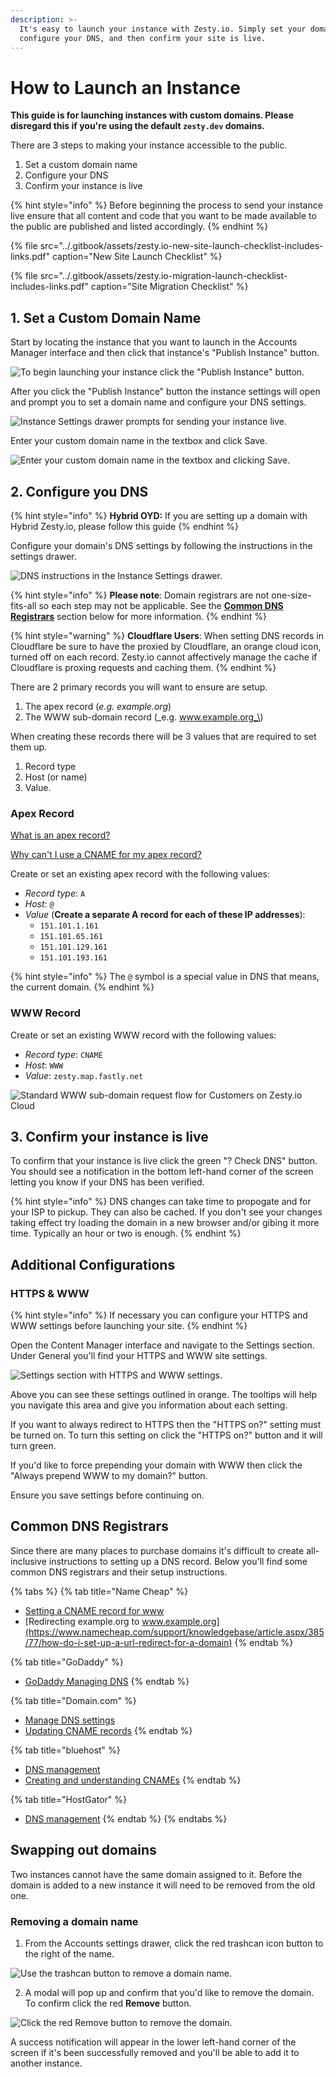 ```yaml
---
description: >-
  It's easy to launch your instance with Zesty.io. Simply set your domain,
  configure your DNS, and then confirm your site is live.
---
```


# How to Launch an Instance

**This guide is for launching instances with custom domains. Please disregard this if you're using the default `zesty.dev` domains.**

There are 3 steps to making your instance accessible to the public.

1. Set a custom domain name
2. Configure your DNS
3. Confirm your instance is live

{% hint style="info" %}
Before beginning the process to send your instance live ensure that all content and code that you want to be made available to the public are published and listed accordingly.
{% endhint %}

{% file src="../.gitbook/assets/zesty.io-new-site-launch-checklist-includes-links.pdf" caption="New Site Launch Checklist" %}

{% file src="../.gitbook/assets/zesty.io-migration-launch-checklist-includes-links.pdf" caption="Site Migration Checklist" %}

## 1. Set a Custom Domain Name

Start by locating the instance that you want to launch in the Accounts Manager interface and then click that instance's "Publish Instance" button.

![To begin launching your instance click the &quot;Publish Instance&quot; button.](../.gitbook/assets/screen-shot-2019-08-30-at-1.04.05-pm.png)

After you click the "Publish Instance" button the instance settings will open and prompt you to set a domain name and configure your DNS settings.

![Instance Settings drawer prompts for sending your instance live.](../.gitbook/assets/screen-shot-2019-08-30-at-12.41.50-pm.png)

Enter your custom domain name in the textbox and click Save.

![Enter your custom domain name in the textbox and clicking Save.](../.gitbook/assets/screen-shot-2019-08-30-at-12.43.30-pm.png)

## 2. Configure you DNS

{% hint style="info" %}
**Hybrid OYD:** If you are setting up a domain with Hybrid Zesty.io, please follow this guide
{% endhint %}

Configure your domain's DNS settings by following the instructions in the settings drawer.

![DNS instructions in the Instance Settings drawer.](../.gitbook/assets/zesty-dns-settings.png)

{% hint style="info" %}
**Please note**: Domain registrars are not one-size-fits-all so each step may not be applicable. See the [**Common DNS Registrars**](https://zesty.org/guides/how-to-launch-an-instance#common-dns-registrars) section below for more information.
{% endhint %}

{% hint style="warning" %}
**Cloudflare Users**: When setting DNS records in Cloudflare be sure to have the proxied by Cloudflare, an orange cloud icon, turned off on each record. Zesty.io cannot affectively manage the cache if Cloudflare is proxing requests and caching them.
{% endhint %}

There are 2 primary records you will want to ensure are setup.

1. The apex record \(_e.g. example.org_\)
2. The WWW sub-domain record \(_e.g. www.example.org_\)

When creating these records there will be 3 values that are required to set them up.

1. Record type
2. Host \(or name\)
3. Value.

### Apex Record

[What is an apex record?](https://docs.microsoft.com/en-us/azure/dns/dns-zones-records#record-types)

[Why can't I use a CNAME for my apex record?](https://www.isc.org/blogs/cname-at-the-apex-of-a-zone/)

Create or set an existing apex record with the following values:

* _Record type_: `A`
* _Host_: `@`
* _Value_ \(**Create a separate A record for each of these IP addresses**\):
  * `151.101.1.161`
  * `151.101.65.161`
  * `151.101.129.161`
  * `151.101.193.161`

{% hint style="info" %}
The `@` symbol is a special value in DNS that means, the current domain.
{% endhint %}

### WWW Record

Create or set an existing WWW record with the following values:

* _Record type_: `CNAME`
* _Host_: `WWW`
* _Value_: `zesty.map.fastly.net`

![Standard WWW sub-domain request flow for Customers on Zesty.io Cloud](../.gitbook/assets/basic-dns-setup.png)

## 3. Confirm your instance is live

To confirm that your instance is live click the green "? Check DNS" button. You should see a notification in the bottom left-hand corner of the screen letting you know if your DNS has been verified.

{% hint style="info" %}
DNS changes can take time to propogate and for your ISP to pickup. They can also be cached. If you don't see your changes taking effect try loading the domain in a new browser and/or gibing it more time. Typically an hour or two is enough.
{% endhint %}

## Additional Configurations

### HTTPS & WWW

{% hint style="info" %}
If necessary you can configure your HTTPS and WWW settings before launching your site.
{% endhint %}

Open the Content Manager interface and navigate to the Settings section. Under General you'll find your HTTPS and WWW site settings.

![Settings section with HTTPS and WWW settings.](../.gitbook/assets/settings-http-www.png)

Above you can see these settings outlined in orange. The tooltips will help you navigate this area and give you information about each setting.

If you want to always redirect to HTTPS then the "HTTPS on?" setting must be turned on. To turn this setting on click the "HTTPS on?" button and it will turn green.

If you'd like to force prepending your domain with WWW then click the "Always prepend WWW to my domain?" button.

Ensure you save settings before continuing on.

## **Common DNS Registrars**

Since there are many places to purchase domains it's difficult to create all-inclusive instructions to setting up a DNS record. Below you'll find some common DNS registrars and their setup instructions.

{% tabs %}
{% tab title="Name Cheap" %}
* [Setting a CNAME record for www](https://www.namecheap.com/support/knowledgebase/article.aspx/9646/10/how-can-i-set-up-a-cname-record-for-my-domain)
* [Redirecting example.org to www.example.org](https://www.namecheap.com/support/knowledgebase/article.aspx/385/77/how-do-i-set-up-a-url-redirect-for-a-domain)
{% endtab %}

{% tab title="GoDaddy" %}
* [GoDaddy Managing DNS](https://support.godaddy.com/help/article/680/managing-dns-for-your-domain-names)
{% endtab %}

{% tab title="Domain.com" %}
* [Manage DNS settings](https://www.domain.com/help/article/dns-management-how-to-update-dns-records)
* [Updating CNAME records](https://www.domain.com/help/article/dns-management-how-to-update-cname-aliases)
{% endtab %}

{% tab title="bluehost" %}
* [DNS management](https://my.bluehost.com/hosting/help/559)
* [Creating and understanding CNAMEs](https://my.bluehost.com/hosting/help/cname)
{% endtab %}

{% tab title="HostGator" %}
* [DNS management](https://www.hostgator.com/help/article/manage-dns-zones)
{% endtab %}
{% endtabs %}

## Swapping out domains

Two instances cannot have the same domain assigned to it. Before the domain is added to a new instance it will need to be removed from the old one. 

### Removing a domain name

1. From the Accounts settings drawer, click the red trashcan icon button to the right of the name. 

![Use the trashcan button to remove a domain name.](../.gitbook/assets/screen-shot-2020-12-21-at-2.48.11-pm.png)

2. A modal will pop up and confirm that you'd like to remove the domain. To confirm click the red **Remove** button. 

![Click the red Remove button to remove the domain.](../.gitbook/assets/screen-shot-2020-12-21-at-3.01.21-pm.png)

A success notification will appear in the lower left-hand corner of the screen if it's been successfully removed and you'll be able to add it to another instance.

